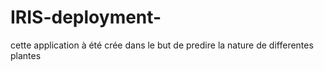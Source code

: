 # IRIS-deployment-
cette application à été crée dans le but de predire la nature de differentes plantes
